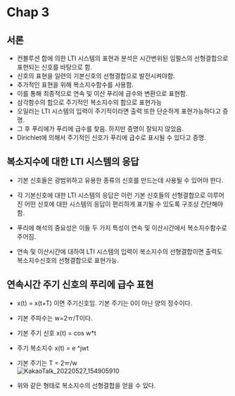 # Chap 3
  
## 서론
  
* 컨볼루션 합에 의한 LTI 시스템의 표현과 분석은 시간변위된 임펄스의 선형결합으로 표현되는 신호를 바탕으로 함. 
* 신호의 표현을 일련의 기본신호의 선형결합으로 발전시켜야함.
* 추가적인 표현을 위해 복소지수함수를 사용함.
* 이를 통해 최종적으로 연속 및 이산 푸리에 급수와 변환으로 표현함.
* 삼각함수의 합으로 주기적인 복소지수의 합으로 표현가능
* 오일러는 LTI 시스템의 입력이 주기적이라면 출력 또한 단순하게 표현가능하다고 증명.
* 그 후 푸리에가 푸리에 급수를 찾음. 하지만 증명이 잘되지 않았음.
* Dirichlet에 의해서 주기적인 신호가 푸리에 급수로 표시될 수 있다고 증명.
  
## 복소지수에 대한 LTI 시스템의 응답

* 기본 신호들은 광범위하고 유용한 종류의 신호를 만드는데 사용될 수 있어야 한다.
* 각 기본신호에 대한 LTI 시스템의 응답은 이런 기본 신호들의 선형결합으로 이루어진 어떤 신호에 대한 시스템의 응답이 편리하게 표기될 수 있도록 구조상 간단해야함.
  
* 푸리에 해석의 중요성은 이들 두 가지 특성이 연속 및 이산시간에서 복소지수함수로 주어짐.
* 연속 및 이산시간에 대하여 LTI 시스템의 입력이 복소지수의 선형결합이면 출력도 복소지수신호의 선형결합으로 표현가능.
  
## 연속시간 주기 신호의 푸리에 급수 표현
  
* x(t) = x(t+T) 이면 주기신호임. 기본 주기는 0이 아닌 양의 정수이다.
* 기본 주파수는 w=2ㅠ/T이다.
* 기본 주기 신호 x(t) = cos w*t
* 주기 복소지수 x(t) = e ^jwt
* 기본 주기는 T = 2ㅠ/w  
![KakaoTalk_20220527_154905910](https://user-images.githubusercontent.com/71515744/170646499-f4879641-2c8a-4c96-a84a-116a3bb5282c.jpg)
  
* 위와 같은 형태로 복소지수의 선형결합을 얻을 수 있다.


